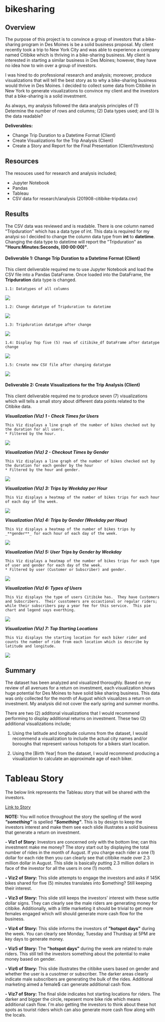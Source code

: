 # bikesharing


## Overview 
The purpose of this project is to convince a group of investors that a bike-sharing program in Des Moines is be a solid business proposal.  My client recently took a trip to New York City and was able to experience a company named Citibike which is thriving in a bike-sharing business.  My client is interested in starting a similar business in Des Moines; however, they have no idea how to win over a group of investors.  

I was hired to do professional research and analysis; moreover, produce visualizations that will tell the best story as to why a bike-sharing business would thrive in Des Moines.  I decided to collect some data from Citibike in New York to generate visualizations to convince my client and the investors that a bike-sharing is a solid investment.

As always, my analysis followed the data analysis principles of (1) Determine the number of rows and columns; (2) Data types used; and (3) Is the data readable?

__Deliverables:__
- Change Trip Duration to a Datetime Format (Client)
- Create Visualizations for the Trip Analysis (Client)
- Create a Story and Report for the Final Presentation (Client/Investors)


## Resources
The resouces used for research and analysis included;
- Jupyter Notebook
- Pandas
- Tableau
- CSV data for research/analysis (201908-citibike-tripdata.csv)


## Results
The CSV data was reviewed and is readable.  There is one column named "Tripduration" which has a data type of int.  This data is required for my analysi so I decided to change the column data type from __int__ to __datetime__.  Changing the data type to datetime will report the "Tripduration" as __"Hours:Minutes:Seconds, (00:00:00)"__.


#### Deliverable 1: Change Trip Duration to a Datetime Format (Client)

This client deliverable required me to use Jupyter Notebook and load the CSV file into a Pandas DataFrame.  Once loaded into the DataFrame, the __Tripduration__ data type is changed.
    
    
    1.1: Datatypes of all columns
    
   ![](https://github.com/SheaButta/bikesharing/blob/main/images/citibike_df_dtypes.PNG)


    1.2: Change datatype of Tripduration to datetime
    
   ![](https://github.com/SheaButta/bikesharing/blob/main/images/citibike_df_datatypechange.PNG)
    

    1.3: Tripduration datatype after change
    
   ![](https://github.com/SheaButta/bikesharing/blob/main/images/citibike_df_dtypes_AfterUpdate.PNG)


    1.4: Display Top five (5) rows of citibike_df DataFrame after datatype change
    
   ![](https://github.com/SheaButta/bikesharing/blob/main/images/citibike_df_update.PNG)


    1.5: Create new CSV file after changing datatype
    
   ![](https://github.com/SheaButta/bikesharing/blob/main/images/citibike_df_WriteNewCSV.PNG)
    

#### Deliverable 2: Create Visualizations for the Trip Analysis (Client)

This client deliverable required me to produce seven (7) visualizations which will tells a small story about different data points related to the Citibike data.


_**Visualization (Viz) 1 - Check Times for Users**_

    This Viz displays a line graph of the number of bikes checked out by the duration for all users.  
    * Filtered by the hour.

   ![](https://github.com/SheaButta/bikesharing/blob/main/images/Viz1.PNG)


_**Visualization (Viz) 2 - Checkout Times by Gender**_

    This Viz displays a line graph of the number of bikes checked out by the duration for each gender by the hour 
    * Filtered by the hour and gender.

   ![](https://github.com/SheaButta/bikesharing/blob/main/images/Viz2.PNG)


 _**Visualization (Viz) 3: Trips by Weekday per Hour**_
 
    This Viz displays a heatmap of the number of bikes trips for each hour of each day of the week.

   ![](https://github.com/SheaButta/bikesharing/blob/main/images/Viz3.PNG)
    

_**Visualization (Viz) 4: Trips by Gender (Weekday per Hour)**_
 
    This Viz displays a heatmap of the number of bikes trips by _**gender**_ for each hour of each day of the week.

   ![](https://github.com/SheaButta/bikesharing/blob/main/images/Viz4.PNG)
    

_**Visualization (Viz) 5: User Trips by Gender by Weekday**_
 
    This Viz displays a heatmap of the number of bikes trips for each type of user and gender for each day of the week.  
    * Filtered by user (Customer or Subscriber) and gender.

   ![](https://github.com/SheaButta/bikesharing/blob/main/images/Viz5.PNG)


_**Visualization (Viz) 6: Types of Users**_
 
    This Viz displays the type of users Citibike has.  They have Customers and Subscribers.  Their cusstomers are occastional or regular riders; while their subscribers pay a year fee for this service.  This pie chart and legend says everthing.

   ![](https://github.com/SheaButta/bikesharing/blob/main/images/Viz6.PNG)


_**Visualization (Viz) 7: Top Starting Locations**_
 
    This Viz displays the starting location for each biker rider and counts the number of ride from each location which is describe by latitude and longitude.
    
   ![](https://github.com/SheaButta/bikesharing/blob/main/images/Viz7.PNG)


## Summary
The dataset has been analyzed and visualized thoroughly.  Based on my review of all avenues for a return on investment, each visualization shows huge potential for Des Moines to have solid bike sharing business.  This data was only collected for the month of August which visualizes a return on investment.  My analysis did not cover the early spring and summer months.

There are two (2) additonal visualizations that I would recommend performing to display additional returns on investment.  These two (2) additional visualizations include;

1. Using the latitude and longitude columns from the dataset, I would recommend a visualization to include the actual city names and/or boroughs that represent various hotspots     for a bikers start location.
    
2. Using the [Birth Year] from the dataset, I would recommend producing a visualization to calculate an approximate age of each biker.


# Tableau Story

The below link represents the Tableau story that will be shared with the investors.  

[Link to Story](https://public.tableau.com/app/profile/shea.t.walker/viz/bike-sharing_16440970941270/bike-sharing?publish=yes)

__NOTE:__ You will notice throughout the story the spelling of the word _**"something"**_ is spelled _**"$omething"**_.  This is by design to keep the investors interest and make them see each slide illustrates a solid business that generate a return on investment.


__- Viz1 of Story:__ Investors are concerned only with the bottom line; can this investment make me money?  The story start out by displaying the total number of rides in the month of August.  If you charge each rider a one (1) dollar for each ride then you can clearly see that citibike made over 2.3 million dollar in August.  This slide is basically putting 2.3 million dollars in face of the investor for all the users in one (1) month.


__- Viz2 of Story:__ This slide attempts to engage the investors and asks if 145K bikes shared for five (5) minutes translates into $omething?  Still keeping their interest.


__- Viz3 of Story:__ This slide still keeps the investors' interest with these suttle dollar signs. They can clearly see the male riders are generating money for citibike.  Additionally, with a little marketing it should be trivial to get more females engaged which will should generate more cash flow for the business.


__- Viz4 of Story:__ This slide informs the investors of __"hotspot days"__ during the week.  You can clearly see Monday, Tuesday and Thurdsay at 5PM are key days to generate money.


__- Viz5 of Story:__ The __"hotspot days"__ during the week are related to male riders.  This still tell the investors something about the potential to make money based on gender.


__- Viz6 of Story:__ This slide illustrates the citibike users based on gender and whether the user is a cusotmer or subscriber.  The darker areas clearly indicate male subscribers are generating the bulk of the rides.  Additional marketing aimed a female$ can generate additional cash flow.


__- Viz7 of Story:__ The final slide indicates hot starting locations for riders.  The darker and bigger the circle, repesent more bike ride which means additional cash flow.  I'm also getting the investors to think about these hot spots as tourist riders which can also generate more cash flow along with the locals.










